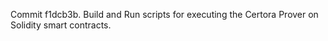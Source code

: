 Commit f1dcb3b.                    Build and Run scripts for executing the Certora Prover on Solidity smart contracts.